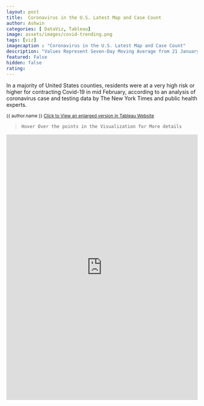 ```yaml
---
layout: post
title:  Coronavirus in the U.S. Latest Map and Case Count
author: Ashwin
categories: [ DataViz, Tableau]
image: assets/images/covid-trending.png
tags: [viz]
imagecaption : "Coronavirus in the U.S. Latest Map and Case Count"
description: "Values Represent Seven-Day Moving Average from 21 January 2020 to 26 August 2020"
featured: False
hidden: false
rating: 
---
```


In a majority of United States counties, residents were at a very high risk or higher for contracting Covid-19 in mid February, according to an analysis of coronavirus case and testing data by The New York Times and public health experts.

<small class="ml-3"> {{ author.name }} <span><a target="_blank" href="https://public.tableau.com/views/Covid-Trends/Dashboard?:language=en-GB&:display_count=y&publish=yes&:origin=viz_share_link" class="btn btn-outline-success btn-sm btn-round ml-1">Click to View an enlarged version in Tableau Website </a></span> </small>

>`Hover Over the points in the Visualization for More details `


<iframe seamless frameborder="0" src="https://public.tableau.com/views/Covid-Trends/Dashboard?:language=en-GB&:display_count=y&publish=yes&:origin=viz_share_link&:showVizHome=no" width = '100%' height = '700'></iframe>